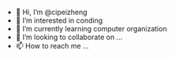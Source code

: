 - 👋 Hi, I’m @cipeizheng
- 👀 I’m interested in conding
- 🌱 I’m currently learning computer organization
- 💞️ I’m looking to collaborate on ...
- 📫 How to reach me ...

<!---
cipeizheng/cipeizheng is a ✨ special ✨ repository because its `README.md` (this file) appears on your GitHub profile.
You can click the Preview link to take a look at your changes.
--->
